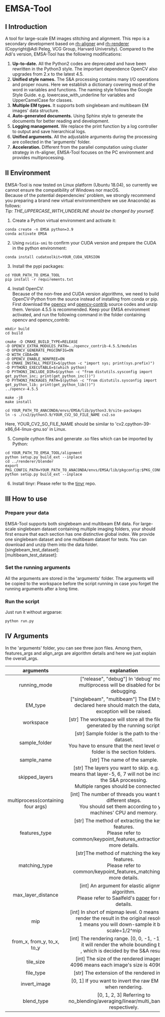 # EMSA-Tool
## I Introduction
A tool for large-scale EM images stitching and alignment. This repo is a secondary development based 
on [rh-aligner](https://github.com/Rhoana/rh_aligner) and [rh-renderer](https://github.com/Rhoana/rh_renderer)
(Copyright@Adi Peleg, VCG Group, Harvard University). Compared to the Adi's version, EMSA-Tool has 
the following modifications: 
1. **Up-to-date.** All the Python2 codes are deprecated and have been rewritten in the Python3 style. 
The important dependence OpenCV also upgrades from 2.x to the latest 4.5.
2. **Unified style names.** The S&A processing contains many I/O operations and proper nouns.
Here we establish a dictionary covering most of the word in variables and functions. The naming style follows 
the Google Style Guide. e.g. lowercase_with_underline for variables and UpperCamelCase for classes.
3. **Multiple EM types.** It supports both singlebeam and multibeam EM images' data structure.
4. **Auto-generated documents.** Using Sphinx style to generate the documents for better reading and development.
5. **Logging management.** We replace the print function by a log controller to output and save hierarchical logs.
6. **Unified arguments.** All the adjustable arguments during the processing are collected in the 'arguments' folder.
7. **Acceleration.** Different from the parallel computation using cluster strategy in rh-aligner, EMSA-Tool focuses on
the PC environment and provides multiprocessing.


## II Environment
EMSA-Tool is now tested on Linux platform (Ubuntu 18.04), so currently we cannot ensure the 
compatibility of Windows nor macOS.  
Because of the potential dependencies' problem, we strongly recommend you preparing a brand new virtual 
environment(here we use Anaconda) as follows:  
*Tip: THE_UPPERCASE_WITH_UNDERLINE should be changed by yourself.*
1. Create a Python virtual environment and activate it:
```shell
conda create -n EMSA python=3.9
conda activate EMSA
```
2. Using ```nvidia-smi``` to confirm your CUDA version and prepare the CUDA in the python environment:
```shell
conda install cudatoolkit=YOUR_CUDA_VERSION
```
3. Install the pypi packages:
```shell
cd YOUR_PATH_TO_EMSA_TOOL
pip install -r requirements.txt
```
4. Install OpenCV:  
Because of the non-free and CUDA version algorithms, we need to build OpenCV-Python from the source instead of
installing from conda or pip. First download the [opencv](https://github.com/opencv/opencv/releases) 
and [opencv-contrib](https://github.com/opencv/opencv_contrib/tags) source codes and unzip them. 
Version 4.5.5 is recommended. Keep your EMSA environment activated, and run the following command 
in the folder containing opencv and opencv_contrib:
```shell
mkdir build
cd build
```
```shell
cmake -D CMAKE_BUILD_TYPE=RELEASE 
-D OPENCV_EXTRA_MODULES_PATH=../opencv_contrib-4.5.5/modules 
-D OPENCV_GENERATE_PKGCONFIG=ON 
-D WITH_CUDA=ON 
-D OPENCV_ENABLE_NONFREE=ON 
-D CMAKE_INSTALL_PREFIX=$(python -c "import sys; print(sys.prefix)") 
-D PYTHON3_EXECUTABLE=$(which python) 
-D PYTHON3_INCLUDE_DIR=$(python -c "from distutils.sysconfig import get_python_inc; print(get_python_inc())") 
-D PYTHON3_PACKAGES_PATH=$(python -c "from distutils.sysconfig import get_python_lib; print(get_python_lib())") 
../opencv-4.5.5
```
```shell
make -j8
make install
```
```shell
cd YOUR_PATH_TO_ANACONDA/envs/EMSA/lib/python3.9/site-packages
ln -s ./cv2/python3.9/YOUR_CV2_SO_FILE_NAME cv2.so
```
Here, YOUR_CV2_SO_FILE_NAME should be similar to 'cv2.cpython-39-x86_64-linux-gnu.so' in Linux.  

5. Compile cython files and generate .so files which can be imported by Python:
```shell
cd YOUR_PATH_TO_EMSA_TOOL/alignment
python setup.py build_ext --inplace
cd ../renderer/blender
export PKG_CONFIG_PATH=YOUR_PATH_TO_ANACONDA/envs/EMSA/lib/pkgconfig:$PKG_CONFIG_PATH
python setup.py build_ext --inplace
```
6. Install tinyr:
Please refer to the [tinyr](https://github.com/HoraceKem/tinyr) repo.

## III How to use
### Prepare your data
EMSA-Tool supports both singlebeam and multibeam EM data. For large-scale singlebeam dataset containing 
multiple imaging folders, your should first ensure that each section has one distinctive global index.
We provide one singlebeam dataset and one multibeam dataset for tests. You can download and unzip them into
the data folder.  
[singlebeam_test_dataset]:  
[multibeam_test_dataset]:
### Set the running arguments
All the arguments are stored in the 'arguments' folder. The arguments will be copied to the workspace 
before the script running in case you forget the running arguments after a long time.
### Run the script
Just run it without argparse:
```commandline
python run.py
```

## IV Arguments 
In the 'arguments' folder, you can see three json files. Among them, features_args and align_args are 
algorithm details and here we just explain the overall_args.

|             arguments              |                                                                            explanation                                                                             |
|:----------------------------------:|:------------------------------------------------------------------------------------------------------------------------------------------------------------------:|
|            running_mode            |                                     ["release", "debug"] In 'debug' mode, multiprocess will be disabled for better debugging.                                      |
|              EM_type               |                          ["singlebeam", "multibeam"] The EM type you declared here should match the data, or an exception will be raised.                          |
|             workspace              |                                        [str] The workspace will store all the files which generated by the running script.                                         |
|           sample_folder            |            [str] Sample folder is the path to the target dataset. <br/>You have to ensure that the next level of sample folder is the section folders.             |
|            sample_name             |                                                                   [str] The name of the sample.                                                                    |
|           skipped_layers           | [str] The layers you want to skip. e.g. "5-7" means that layer-5, 6, 7 will not be included in the S&A processing. <br/>Multiple ranges should be connected by ',' |
| multiprocess(containing four args) |                [int] The number of threads you want to use in different steps.<br/> You should set them according to your machines' CPU and memory.                |
|           features_type            |                [str] The method of extracting the keypoint features. <br/>Please refer to common/keypoint_features_extraction.py for more details.                 |
|           matching_type            |                   [str]The method of matching the keypoint features. <br/>Please refer to common/keypoint_features_matching.py for more details.                   |
|         max_layer_distance         |      [int] An argument for elastic alignment algorithm. <br/>Please refer to Saalfeld's [paper](https://www.nature.com/articles/nmeth.2072) for more details.      |
|                mip                 |      [int] In short of mipmap level. 0 means you will render the result in the original resolution. <br/>1 means you will down-sample it by 2. scale=1/2^mip       |
|     from_x, from_y, to_x, to_y     |                 [int] The rendering range. [0, 0, -1, -1] means it will render the whole bounding box <br/>, which is decided by the S&A results.                  |
|             tile_size              |                                       [int] The size of the rendered images. e.g. 4096 means each image's size is 4096*4096                                        |
|             file_type              |                                                            [str] The extension of the rendered images.                                                             |
|            invert_image            |                                                   [0, 1] If you want to invert the raw EM images when rendering.                                                   |
|             blend_type             |                                       [0, 1, 2, 3] Referring to no_blending/averaging/linear/multi_band_seam, respectively.                                        |

